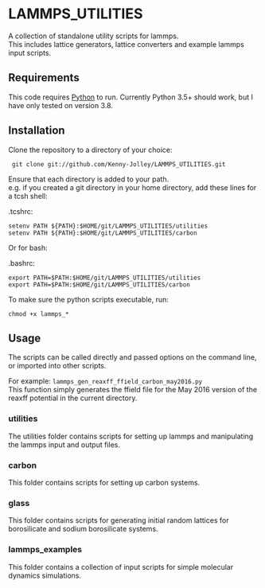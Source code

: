 # LAMMPS_UTILITIES
A collection of standalone utility scripts for lammps.  
This includes lattice generators, lattice converters and example lammps input scripts.


## Requirements

This code requires [Python](http://www.python.org) to run. Currently Python 3.5+ should work, but I have only tested on version 3.8. 


## Installation

Clone the repository to a directory of your choice:
~~~
 git clone git://github.com/Kenny-Jolley/LAMMPS_UTILITIES.git
~~~
Ensure that each directory is added to your path.  
e.g. if you created a git directory in your home directory, add these lines for a tcsh shell:

.tcshrc:  
~~~
setenv PATH ${PATH}:$HOME/git/LAMMPS_UTILITIES/utilities
setenv PATH ${PATH}:$HOME/git/LAMMPS_UTILITIES/carbon
~~~
Or for bash:

.bashrc:  
~~~
export PATH=$PATH:$HOME/git/LAMMPS_UTILITIES/utilities
export PATH=$PATH:$HOME/git/LAMMPS_UTILITIES/carbon
~~~
To make sure the python scripts executable, run:  
~~~
chmod +x lammps_*
~~~

## Usage

The scripts can be called directly and passed options on the command line, or imported into other scripts.

For example:
`lammps_gen_reaxff_ffield_carbon_may2016.py`  
This function simply generates the ffield file for the May 2016 version of the reaxff potential in the current directory.

### utilities

The utilities folder contains scripts for setting up lammps and manipulating the lammps input and output files.

### carbon

This folder contains scripts for setting up carbon systems.

### glass

This folder contains scripts for generating initial random lattices for borosilicate and sodium borosilicate systems. 

### lammps_examples

This folder contains a collection of input scripts for simple molecular dynamics simulations.


